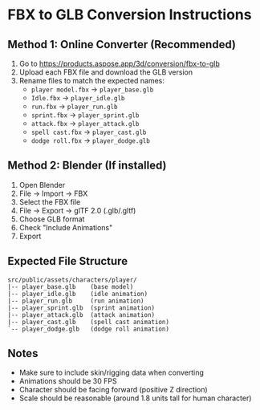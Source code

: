 # FBX to GLB Conversion Instructions

## Method 1: Online Converter (Recommended)
1. Go to https://products.aspose.app/3d/conversion/fbx-to-glb
2. Upload each FBX file and download the GLB version
3. Rename files to match the expected names:
   - `player model.fbx` -> `player_base.glb`
   - `Idle.fbx` -> `player_idle.glb`
   - `run.fbx` -> `player_run.glb`
   - `sprint.fbx` -> `player_sprint.glb`
   - `attack.fbx` -> `player_attack.glb`
   - `spell cast.fbx` -> `player_cast.glb`
   - `dodge roll.fbx` -> `player_dodge.glb`

## Method 2: Blender (If installed)
1. Open Blender
2. File -> Import -> FBX
3. Select the FBX file
4. File -> Export -> glTF 2.0 (.glb/.gltf)
5. Choose GLB format
6. Check "Include Animations"
7. Export

## Expected File Structure
```
src/public/assets/characters/player/
|-- player_base.glb    (base model)
|-- player_idle.glb    (idle animation)
|-- player_run.glb     (run animation)
|-- player_sprint.glb  (sprint animation)
|-- player_attack.glb  (attack animation)
|-- player_cast.glb    (spell cast animation)
`-- player_dodge.glb   (dodge roll animation)
```

## Notes
- Make sure to include skin/rigging data when converting
- Animations should be 30 FPS
- Character should be facing forward (positive Z direction)
- Scale should be reasonable (around 1.8 units tall for human character)

